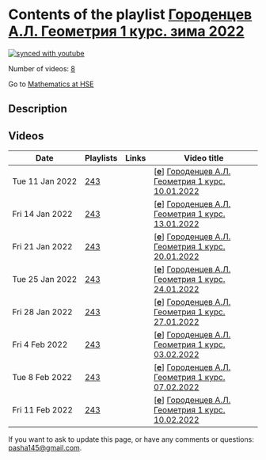 # Contents of the playlist [Городенцев А.Л. Геометрия 1 курс. зима 2022](https://www.youtube.com/playlist?list=PLq3E5oubNNoA0JgmtZPn9o8WCu3_TsCw6)

[![synced with youtube](https://img.shields.io/github/last-commit/mathphysschool/mathphysschool.github.io/autoupdate1?label=synced%20with%20youtube)](https://github.com/mathphysschool/mathphysschool.github.io/commits/autoupdate1)

Number of videos: [8](#videos)

Go to [Mathematics at HSE](../README.md)

## Description



## Videos

|Date|Playlists|Links|Video title|
|---|---|---|---|
| Tue&nbsp;11&nbsp;Jan&nbsp;2022 | [243](../playlists/243 "Городенцев А.Л. Геометрия 1 курс. зима 2022") |  | [[**e**](https://studio.youtube.com/video/JJ37e7yoR2o/edit "Edit")] [Городенцев А.Л. Геометрия 1 курс. 10.01.2022](https://www.youtube.com/watch?v=JJ37e7yoR2o&list=PLq3E5oubNNoA0JgmtZPn9o8WCu3_TsCw6) |
| Fri&nbsp;14&nbsp;Jan&nbsp;2022 | [243](../playlists/243 "Городенцев А.Л. Геометрия 1 курс. зима 2022") |  | [[**e**](https://studio.youtube.com/video/elD7Ww16tq8/edit "Edit")] [Городенцев А.Л. Геометрия 1 курс. 13.01.2022](https://www.youtube.com/watch?v=elD7Ww16tq8&list=PLq3E5oubNNoA0JgmtZPn9o8WCu3_TsCw6) |
| Fri&nbsp;21&nbsp;Jan&nbsp;2022 | [243](../playlists/243 "Городенцев А.Л. Геометрия 1 курс. зима 2022") |  | [[**e**](https://studio.youtube.com/video/LB7nxy57Km0/edit "Edit")] [Городенцев А.Л. Геометрия 1 курс. 20.01.2022](https://www.youtube.com/watch?v=LB7nxy57Km0&list=PLq3E5oubNNoA0JgmtZPn9o8WCu3_TsCw6) |
| Tue&nbsp;25&nbsp;Jan&nbsp;2022 | [243](../playlists/243 "Городенцев А.Л. Геометрия 1 курс. зима 2022") |  | [[**e**](https://studio.youtube.com/video/BEqcH2KLxM4/edit "Edit")] [Городенцев А.Л. Геометрия 1 курс. 24.01.2022](https://www.youtube.com/watch?v=BEqcH2KLxM4&list=PLq3E5oubNNoA0JgmtZPn9o8WCu3_TsCw6) |
| Fri&nbsp;28&nbsp;Jan&nbsp;2022 | [243](../playlists/243 "Городенцев А.Л. Геометрия 1 курс. зима 2022") |  | [[**e**](https://studio.youtube.com/video/BbGM1HCsW4g/edit "Edit")] [Городенцев А.Л. Геометрия 1 курс. 27.01.2022](https://www.youtube.com/watch?v=BbGM1HCsW4g&list=PLq3E5oubNNoA0JgmtZPn9o8WCu3_TsCw6) |
| Fri&nbsp;4&nbsp;Feb&nbsp;2022 | [243](../playlists/243 "Городенцев А.Л. Геометрия 1 курс. зима 2022") |  | [[**e**](https://studio.youtube.com/video/Vp3Eg6FSF5Q/edit "Edit")] [Городенцев А.Л. Геометрия 1 курс. 03.02.2022](https://www.youtube.com/watch?v=Vp3Eg6FSF5Q&list=PLq3E5oubNNoA0JgmtZPn9o8WCu3_TsCw6) |
| Tue&nbsp;8&nbsp;Feb&nbsp;2022 | [243](../playlists/243 "Городенцев А.Л. Геометрия 1 курс. зима 2022") |  | [[**e**](https://studio.youtube.com/video/DmYCRp7FPCQ/edit "Edit")] [Городенцев А.Л. Геометрия 1 курс. 07.02.2022](https://www.youtube.com/watch?v=DmYCRp7FPCQ&list=PLq3E5oubNNoA0JgmtZPn9o8WCu3_TsCw6) |
| Fri&nbsp;11&nbsp;Feb&nbsp;2022 | [243](../playlists/243 "Городенцев А.Л. Геометрия 1 курс. зима 2022") |  | [[**e**](https://studio.youtube.com/video/uLryxBxItV8/edit "Edit")] [Городенцев А.Л. Геометрия 1 курс. 10.02.2022](https://www.youtube.com/watch?v=uLryxBxItV8&list=PLq3E5oubNNoA0JgmtZPn9o8WCu3_TsCw6) |


 If you want to ask to update this page, or have any comments or questions: <pasha145@gmail.com>.